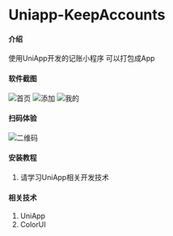 # Uniapp-KeepAccounts

#### 介绍
 使用UniApp开发的记账小程序 可以打包成App

#### 软件截图 
![首页](/Images/首页.jpg "首页图")
![添加](/Images/首页.jpg "添加图")
![我的](/Images/我的.jpg "我的")

#### 扫码体验
![二维码](/Images/二维码.jpg "二维码")

#### 安装教程

1.  请学习UniApp相关开发技术


#### 相关技术

1.  UniApp
2.  ColorUI

